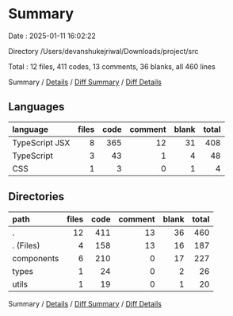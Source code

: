 # Summary

Date : 2025-01-11 16:02:22

Directory /Users/devanshukejriwal/Downloads/project/src

Total : 12 files,  411 codes, 13 comments, 36 blanks, all 460 lines

Summary / [Details](details.md) / [Diff Summary](diff.md) / [Diff Details](diff-details.md)

## Languages
| language | files | code | comment | blank | total |
| :--- | ---: | ---: | ---: | ---: | ---: |
| TypeScript JSX | 8 | 365 | 12 | 31 | 408 |
| TypeScript | 3 | 43 | 1 | 4 | 48 |
| CSS | 1 | 3 | 0 | 1 | 4 |

## Directories
| path | files | code | comment | blank | total |
| :--- | ---: | ---: | ---: | ---: | ---: |
| . | 12 | 411 | 13 | 36 | 460 |
| . (Files) | 4 | 158 | 13 | 16 | 187 |
| components | 6 | 210 | 0 | 17 | 227 |
| types | 1 | 24 | 0 | 2 | 26 |
| utils | 1 | 19 | 0 | 1 | 20 |

Summary / [Details](details.md) / [Diff Summary](diff.md) / [Diff Details](diff-details.md)